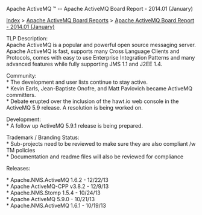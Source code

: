 Apache ActiveMQ ™ -- Apache ActiveMQ Board Report - 2014.01 (January) 

[Index](index.html) > [Apache ActiveMQ Board Reports](apache-activemq-board-reports.html) > [Apache ActiveMQ Board Report - 2014.01 (January)](apache-activemq-board-report-201401-january.html)


TLP Description:  
Apache ActiveMQ is a popular and powerful open source messaging server. Apache ActiveMQ is fast, supports many Cross Language Clients and Protocols, comes with easy to use Enterprise Integration Patterns and many advanced features while fully supporting JMS 1.1 and J2EE 1.4.

Community:  
\* The development and user lists continue to stay active.  
* Kevin Earls, Jean-Baptiste Onofre, and Matt Pavlovich became ActiveMQ committers.  
\* Debate erupted over the inclusion of the hawt.io web console in the ActiveMQ 5.9 release. A resolution is being worked on.

Development:  
\* A follow up ActiveMQ 5.9.1 release is being prepared.

Trademark / Branding Status:  
\* Sub-projects need to be reviewed to make sure they are also compliant /w TM policies  
\* Documentation and readme files will also be reviewed for compliance

Releases:

\* Apache.NMS.ActiveMQ 1.6.2 - 12/22/13  
\* Apache ActiveMQ-CPP v3.8.2 - 12/9/13  
\* Apache.NMS.Stomp 1.5.4 - 10/24/13  
\* Apache ActiveMQ 5.9.0 - 10/21/13  
\* Apache.NMS.ActiveMQ 1.6.1 - 10/19/13

